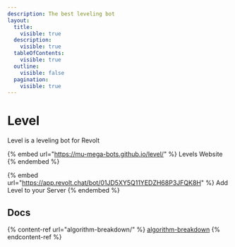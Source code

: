 ```yaml
---
description: The best leveling bot
layout:
  title:
    visible: true
  description:
    visible: true
  tableOfContents:
    visible: true
  outline:
    visible: false
  pagination:
    visible: true
---
```


# Level

Level is a leveling bot for Revolt

{% embed url="https://mu-mega-bots.github.io/level/" %}
Levels Website
{% endembed %}

{% embed url="https://app.revolt.chat/bot/01JD5XY5Q11YEDZH68P3JFQK8H" %}
Add Level to your Server
{% endembed %}

## Docs

{% content-ref url="algorithm-breakdown/" %}
[algorithm-breakdown](algorithm-breakdown/)
{% endcontent-ref %}
